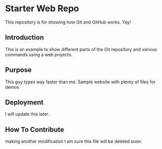 # Starter Web Repo

This repository is for showing how Git and GitHub works. Yay!

## Introduction
This is an example to show different parts of the Git repository and various commands using a web projects.

## Purpose
This guy types way faster than me.
Sample website with plenty of files for demos
## Deployment 
I will update this later.

## How To Contribute
making another modification I am sure this file will be deleted soon.
